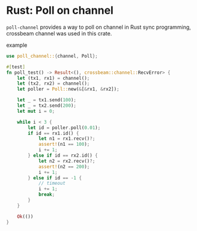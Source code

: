 # Rust: Poll on channel

`poll-channel` provides a way to poll on channel in Rust sync programming, crossbeam channel was used in this crate.

example
```rust
use poll_channel::{channel, Poll};

#[test]
fn poll_test() -> Result<(), crossbeam::channel::RecvError> {
    let (tx1, rx1) = channel();
    let (tx2, rx2) = channel();
    let poller = Poll::new(&[&rx1, &rx2]);

    let _ = tx1.send(100);
    let _ = tx2.send(200);
    let mut i = 0;

    while i < 3 {
        let id = poller.poll(0.01);
        if id == rx1.id() {
            let n1 = rx1.recv()?;
            assert!(n1 == 100);
            i += 1;
        } else if id == rx2.id() {
            let n2 = rx2.recv()?;
            assert!(n2 == 200);
            i += 1;
        } else if id == -1 {
            // timeout
            i += 1;
            break;
        }
    }

    Ok(())
}
```
